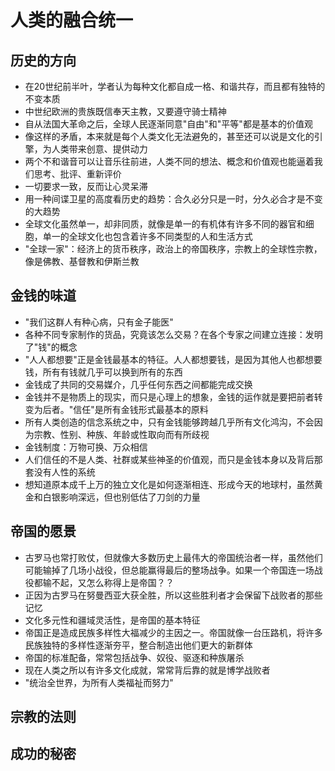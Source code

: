 #   人类的融合统一


##  历史的方向

-   在20世纪前半叶，学者认为每种文化都自成一格、和谐共存，而且都有独特的不变本质
-   中世纪欧洲的贵族既信奉天主教，又要遵守骑士精神
-   自从法国大革命之后，全球人民逐渐同意"自由"和"平等"都是基本的价值观
-   像这样的矛盾，本来就是每个人类文化无法避免的，甚至还可以说是文化的引擎，为人类带来创意、提供动力
-   两个不和谐音可以让音乐往前进，人类不同的想法、概念和价值观也能逼着我们思考、批评、重新评价
-   一切要求一致，反而让心灵呆滞
-   用一种间谍卫星的高度看历史的趋势：合久必分只是一时，分久必合才是不变的大趋势
-   全球文化虽然单一，却非同质，就像是单一的有机体有许多不同的器官和细胞，单一的全球文化也包含着许多不同类型的人和生活方式
-   "全球一家"：经济上的货币秩序，政治上的帝国秩序，宗教上的全球性宗教，像是佛教、基督教和伊斯兰教


##  金钱的味道

-   "我们这群人有种心病，只有金子能医"
-   各种不同专家制作的货品，究竟该怎么交易？在各个专家之间建立连接：发明了"钱"的概念
-   "人人都想要"正是金钱最基本的特征。人人都想要钱，是因为其他人也都想要钱，所有有钱就几乎可以换到所有的东西
-   金钱成了共同的交易媒介，几乎任何东西之间都能完成交换
-   金钱并不是物质上的现实，而只是心理上的想象，金钱的运作就是要把前者转变为后者。"信任"是所有金钱形式最基本的原料
-   所有人类创造的信念系统之中，只有金钱能够跨越几乎所有文化鸿沟，不会因为宗教、性别、种族、年龄或性取向而有所歧视
-   金钱制度：万物可换、万众相信
-   人们信任的不是人类、社群或某些神圣的价值观，而只是金钱本身以及背后那套没有人性的系统
-   想知道原本成千上万的独立文化是如何逐渐相连、形成今天的地球村，虽然黄金和白银影响深远，但也别低估了刀剑的力量


##  帝国的愿景

-   古罗马也常打败仗，但就像大多数历史上最伟大的帝国统治者一样，虽然他们可能输掉了几场小战役，但总能赢得最后的整场战争。如果一个帝国连一场战役都输不起，又怎么称得上是帝国？？
-   正因为古罗马在努曼西亚大获全胜，所以这些胜利者才会保留下战败者的那些记忆
-   文化多元性和疆域灵活性，是帝国的基本特征
-   帝国正是造成民族多样性大福减少的主因之一。帝国就像一台压路机，将许多民族独特的多样性逐渐夯平，整合制造出他们更大的新群体
-   帝国的标准配备，常常包括战争、奴役、驱逐和种族屠杀
-   现在人类之所以有许多文化成就，常常背后靠的就是博学战败者
-   "统治全世界，为所有人类福祉而努力"




##  宗教的法则





##  成功的秘密




